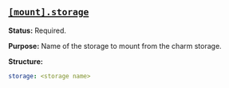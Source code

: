 <a href="#heading--mount.storage"><h2 id="heading--mount.storage">`[mount].storage`</h2></a>

**Status:** Required.

**Purpose:** Name of the storage to mount from the charm storage.

**Structure:**

```yaml
storage: <storage name>
```
